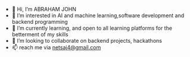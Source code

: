 - 👋 Hi, I’m ABRAHAM JOHN
- 👀 I’m interested in AI and machine learning,software development and backend programming
- 🌱 I’m currently learning, and open to all learning platforms for the betterment of my skills
- 💞️ I’m looking to collaborate on backend projects, hackathons 
- 📫 reach me via netsaj4@gmail.com

<!---
Jabrahamjohn/Jabrahamjohn is a ✨ special ✨ repository because its `README.md` (this file) appears on your GitHub profile.
You can click the Preview link to take a look at your changes.
--->
